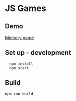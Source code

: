 # JS Games


## Demo

  [Memory game](https://gleeful-paprenjak-4ca71b.netlify.app/)
## Set up - development

```
  npm install
  npm start
```

## Build

```
npm run build
```
